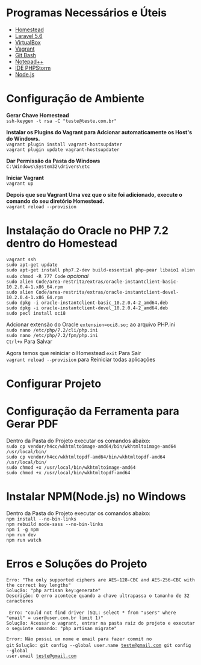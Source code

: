 
<h1>Programas Necessários e Úteis</h1>
<ul>
    <li><a href="https://laravel.com/docs/5.6/homestead">Homestead</a></li>
    <li><a href="https://laravel.com/docs/5.6">Laravel 5.6</a></li>
    <li><a href="https://www.virtualbox.org/">VirtualBox</a></li>
    <li><a href="https://www.vagrantup.com/">Vagrant</a></li>
    <li><a href="https://git-scm.com/">Git Bash</a></li>
    <li><a href="https://notepad-plus-plus.org/download/v7.5.6.html">Notepad++</a></li>
    <li><a href="https://www.jetbrains.com/phpstorm/">IDE PHPStorm</a></li>
    <li><a href="https://nodejs.org/en/download/">Node.js</a></li>
</ul>
<h1>Configuração de Ambiente</h1>
<p><strong>Gerar Chave Homestead</strong><br>
    <code>ssh-keygen -t rsa -C "teste@teste.com.br"</code>
</p>

<p><strong>Instalar os Plugins do Vagrant para Adcionar automaticamente os Host's do Windows.</strong><br>
    <code>vagrant plugin install vagrant-hostsupdater</code><br>
    <code>vagrant plugin update vagrant-hostsupdater</code>
</p>

<p><strong>Dar Permissão da Pasta do Windows</strong><br>
    <code>C:\Windows\System32\drivers\etc</code>
</p>

<p><strong>Iniciar Vagrant</strong><br>
    <code>vagrant up</code>
</p>

<p><strong>Depois que seu Vagrant Uma vez que o site foi adicionado, execute o comando do seu diretório
    Homestead.</strong><br>
    <code>vagrant reload --provision</code>
</p>

<h1>Instalação do Oracle no PHP 7.2 dentro do Homestead</h1>
<p><code>vagrant ssh</code><br>
    <code>sudo apt-get update</code><br>
    <code>sudo apt-get install php7.2-dev build-essential php-pear libaio1 alien</code><br>
    <code>sudo chmod -R 777 Code</code> <em>opcional</em><br>
    <code>sudo alien Code/area-restrita/extras/oracle-instantclient-basic-10.2.0.4-1.x86_64.rpm</code><br>
    <code>sudo alien Code/area-restrita/extras/oracle-instantclient-devel-10.2.0.4-1.x86_64.rpm</code><br>
    <code>sudo dpkg -i oracle-instantclient-basic_10.2.0.4-2_amd64.deb</code><br>
    <code>sudo dpkg -i oracle-instantclient-devel_10.2.0.4-2_amd64.deb</code><br>
    <code>sudo pecl install oci8</code></p>

<p>Adcionar extensão do Oracle <code>extension=oci8.so;</code> ao arquivo PHP.ini<br>
    <code>sudo nano /etc/php/7.2/cli/php.ini</code><br>
    <code>sudo nano /etc/php/7.2/fpm/php.ini</code><br>
    <code>Ctrl+x</code> Para Salvar</p>

<p>Agora temos que reiniciar o Homestead
    <code>exit</code> Para Sair<br>
    <code>vagrant reload --provision</code> para Reiniciar todas aplicações</p>


<h1>Configurar Projeto</h1>
<p></p>


<h1>Configuração da Ferramenta para Gerar PDF</h1>
<p>Dentro da Pasta do Projeto executar os comandos abaixo:<br>
    <code>sudo cp vendor/h4cc/wkhtmltoimage-amd64/bin/wkhtmltoimage-amd64 /usr/local/bin/</code><br>
    <code>sudo cp vendor/h4cc/wkhtmltopdf-amd64/bin/wkhtmltopdf-amd64 /usr/local/bin/</code><br>
    <code>sudo chmod +x /usr/local/bin/wkhtmltoimage-amd64</code><br>
    <code>sudo chmod +x /usr/local/bin/wkhtmltopdf-amd64</code><br>
</p>


<h1>Instalar NPM(Node.js) no Windows</h1>
<p>Dentro da Pasta do Projeto executar os comandos abaixo:<br>
    <code>npm install --no-bin-links</code><br>
    <code>npm rebuild node-sass --no-bin-links</code><br>
    <code>npm i -g npm</code><br>
    <code>npm run dev</code><br>
    <code>npm run watch</code><br>
</p>

<h1>Erros e Soluções do Projeto</h1>
<p>
<code>Erro: "The only supported ciphers are AES-128-CBC and AES-256-CBC with the correct key lengths" </code>
<br>
<code>Solução: "php artisan key:generate" </code>
<br>
<code>Descrição: O erro acontece quando a chave ultrapassa o tamanho de 32 caracteres</code>
<br>
<br>
<code> Erro: "could not find driver (SQL: select * from "users" where "email" = user@user.com.br limit 1)"</code>
<br>
<code>Solução: Acessar o vagrant, entrar na pasta raiz do projeto e executar o seguinte comando: "php artisan migrate"</code>
<br>

<code>Error: Não possui um nome e email para fazer commit no git</code>
<code>Solução: git config --global user.name teste@gmail.com
               git config --global user.email teste@gmail.com
</code>

</p>